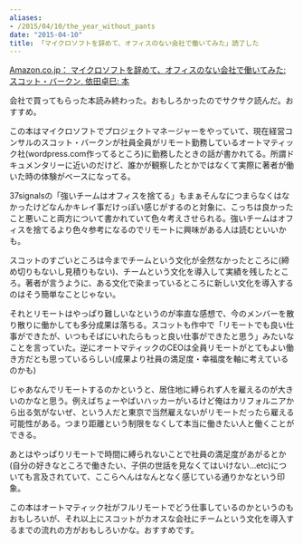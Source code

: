 ```yaml
---
aliases:
- /2015/04/10/the_year_without_pants
date: "2015-04-10"
title: 「マイクロソフトを辞めて、オフィスのない会社で働いてみた」読了した
---
```



[Amazon.co.jp： マイクロソフトを辞めて、オフィスのない会社で働いてみた: スコット・バークン, 依田卓巳: 本](http://www.amazon.co.jp/gp/product/4105068318?ie=UTF8&camp=1207&creative=8411&creativeASIN=4105068318&linkCode=shr&tag=ukstudio0c-22&qid=1428640468&sr=8-1&keywords=%E3%83%9E%E3%82%A4%E3%82%AF%E3%83%AD%E3%82%BD%E3%83%95%E3%83%88%E3%82%92%E8%BE%9E%E3%82%81%E3%81%A6+%E3%82%AA%E3%83%95%E3%82%A3%E3%82%B9%E3%81%AE%E3%81%AA%E3%81%84%E4%BC%9A%E7%A4%BE%E3%81%A7%E5%83%8D%E3%81%84%E3%81%A6%E3%81%BF%E3%81%9F)

会社で買ってもらった本読み終わった。おもしろかったのでサクサク読んだ。おすすめ。

この本はマイクロソフトでプロジェクトマネージャーをやっていて、現在経営コンサルのスコット・バークンが社員全員がリモート勤務しているオートマティック社(wordpress.com作ってるところ)に勤務したときの話が書かれてる。所謂ドキュメンタリーに近いのだけど、誰かが観察したとかではなくて実際に著者が働いた時の体験がベースになってる。

37signalsの「強いチームはオフィスを捨てる」もまぁそんなにつまらなくはなかったけどなんかキレイ事だけっぽい感じがするのと対象に、こっちは良かったこと悪いこと両方について書かれていて色々考えさせられる。強いチームはオフィスを捨てるより色々参考になるのでリモートに興味がある人は読むといいかも。

スコットのすごいところは今までチームという文化が全然なかったところに(締め切りもないし見積りもない)、チームという文化を導入して実績を残したところ。著者が言うように、ある文化で染まっているところに新しい文化を導入するのはそう簡単なことじゃない。

それとリモートはやっぱり難しいなというのが率直な感想で、今のメンバーを散り散りに働かしても多分成果は落ちる。スコットも作中で「リモートでも良い仕事ができたが、いつもそばにいれたらもっと良い仕事ができたと思う」みたいなことを言っていた。逆にオートマティックのCEOは全員リモートがとてもよい働き方だとも思っているらしい(成果より社員の満足度・幸福度を軸に考えているのかも)

じゃあなんでリモートするのかというと、居住地に縛られず人を雇えるのが大きいのかなと思う。例えばちょーやばいハッカーがいるけど俺はカリフォルニアから出る気がないぜ、という人だと東京で当然雇えないがリモートだったら雇える可能性がある。つまり距離という制限をなくして本当に働きたい人と働くことができる。

あとはやっぱりリモートで時間に縛られないことで社員の満足度があがるとか(自分の好きなところで働きたい、子供の世話を見なくてはいけない…etc)についても言及されていて、ここらへんはなんとなく感じている通りかなという印象。

この本はオートマティック社がフルリモートでどう仕事しているのかというのもおもしろいが、それ以上にスコットがカオスな会社にチームという文化を導入するまでの流れの方がおもしろいかな。おすすめです。